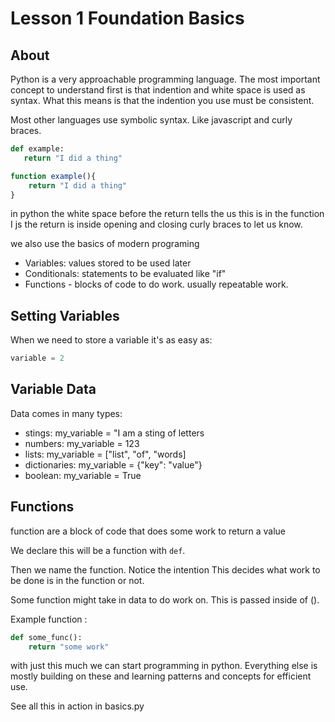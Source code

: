 # Lesson 1 Foundation Basics

## About

Python is a very approachable programming language. 
 The most important concept to understand first is that indention and white space is used as syntax. What this means is that the indention you use must be consistent.

 Most other languages use symbolic syntax. Like javascript and curly braces.

 ```python
 def example:
    return "I did a thing"
```

```javascript
function example(){
    return "I did a thing"
}
```

in python the white space before the return tells the us this is in the function
I js the return is inside opening and closing curly braces to let us know.

we also use the basics of modern programing

- Variables: values stored to be used later
- Conditionals: statements to be evaluated like "if"
- Functions - blocks of code to do work. usually repeatable work.

## Setting Variables

When we need to store a variable it's as easy as:

``` python
variable = 2
```

## Variable Data

Data comes in many types:

- stings: my_variable = "I am a sting of letters 
- numbers: my_variable = 123
- lists: my_variable = ["list", "of", "words]
- dictionaries: my_variable = {"key": "value"}
- boolean: my_variable = True

## Functions

function are a block of code that does some work to return a value

We declare this will be a function with `def`.

Then we name the function. Notice the intention This decides what work to be done is in the function or not.

Some function might take in data to do work on. This is passed inside of ().

Example function : 
``` python
def some_func():
    return "some work"
```
with just this much we can start programming in python. Everything else is mostly building on these and learning patterns and concepts for efficient use.

See all this in action in basics.py